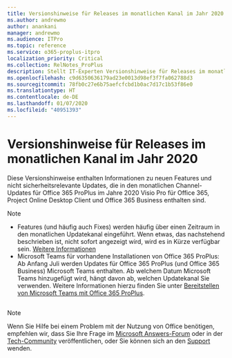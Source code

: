 ```yaml
---
title: Versionshinweise für Releases im monatlichen Kanal im Jahr 2020
ms.author: andrewmo
author: anankani
manager: andrewmo
ms.audience: ITPro
ms.topic: reference
ms.service: o365-proplus-itpro
localization_priority: Critical
ms.collection: RelNotes_ProPlus
description: Stellt IT-Experten Versionshinweise für Releases im monatlichen Kanal für Office 365 ProPlus im Jahr 2020 zur Verfügung.
ms.openlocfilehash: c9d6350636179ad23e0013d98ef3f7fa062788d3
ms.sourcegitcommit: 78fb0c27e6b75aefcfcbd1b0ac7d17c1b53f86e0
ms.translationtype: HT
ms.contentlocale: de-DE
ms.lasthandoff: 01/07/2020
ms.locfileid: "40951393"
---
```

# <a name="release-notes-for-monthly-channel-releases-in-2020"></a>Versionshinweise für Releases im monatlichen Kanal im Jahr 2020

Diese Versionshinweise enthalten Informationen zu neuen Features und nicht sicherheitsrelevante Updates, die in den monatlichen Channel-Updates für Office 365 ProPlus im Jahre 2020 Visio Pro für Office 365, Project Online Desktop Client und Office 365 Business enthalten sind.

 > [!NOTE]
>
>- Features (und häufig auch Fixes) werden häufig über einen Zeitraum in den monatlichen Updatekanal eingeführt.  Wenn etwas, das nachstehend beschrieben ist, nicht sofort angezeigt wird, wird es in Kürze verfügbar sein. [Weitere Informationen](https://support.office.com/article/when-do-i-get-the-newest-features-in-for-office-365-da36192c-58b9-4bc9-8d51-bb6eed468516)
>- Microsoft Teams für vorhandene Installationen von Office 365 ProPlus: Ab Anfang Juli werden Updates für Office 365 ProPlus (und Office 365 Business) Microsoft Teams enthalten.  Ab welchem Datum Microsoft Teams hinzugefügt wird, hängt davon ab, welchen Updatekanal Sie verwenden. Weitere Informationen hierzu finden Sie unter [Bereitstellen von Microsoft Teams mit Office 365 ProPlus](https://docs.microsoft.com/deployoffice/teams-install).

##

> [!NOTE]
> Wenn Sie Hilfe bei einem Problem mit der Nutzung von Office benötigen, empfehlen wir, dass Sie Ihre Frage im [Microsoft Answers-Forum](https://answers.microsoft.com/) oder in der [Tech-Community](https://techcommunity.microsoft.com/) veröffentlichen, oder Sie können sich an den [Support](https://support.microsoft.com/contactus) wenden.
